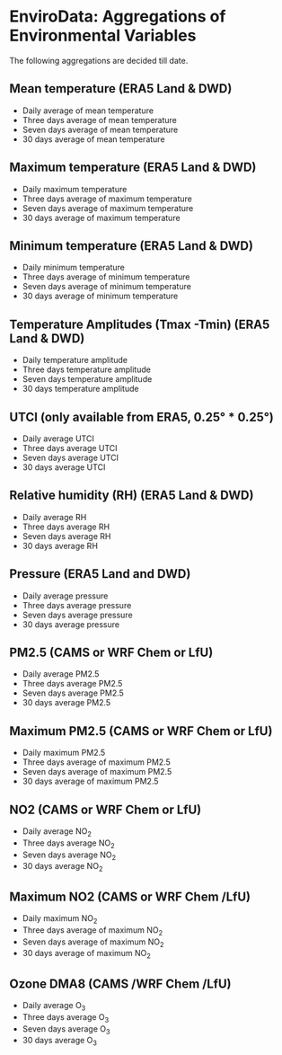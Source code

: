 # EnviroData: Aggregations of Environmental Variables

The following aggregations are decided till date. 

## Mean temperature (ERA5 Land & DWD)
- Daily average of mean temperature
- Three days average of mean temperature
- Seven days average of mean temperature
- 30 days average of mean temperature

## Maximum temperature (ERA5 Land & DWD)
- Daily maximum temperature
- Three days average of maximum temperature
- Seven days average of maximum temperature
- 30 days average of maximum temperature

## Minimum temperature (ERA5 Land & DWD)
- Daily minimum temperature
- Three days average of minimum temperature
- Seven days average of minimum temperature
- 30 days average of minimum temperature

## Temperature Amplitudes (Tmax -Tmin) (ERA5 Land & DWD)
- Daily temperature amplitude
- Three days temperature amplitude
- Seven days temperature amplitude
- 30 days temperature amplitude

## UTCI (only available from ERA5, 0.25° * 0.25°)
- Daily average UTCI
- Three days average UTCI
- Seven days average UTCI
- 30 days average UTCI

## Relative humidity (RH) (ERA5 Land & DWD)
- Daily average RH
- Three days average RH
- Seven days average RH
- 30 days average RH

## Pressure (ERA5 Land and DWD)
- Daily average pressure
- Three days average pressure
- Seven days average pressure
- 30 days average pressure

## PM2.5 (CAMS or WRF Chem or LfU)
- Daily average PM2.5 
- Three days average PM2.5
- Seven days average PM2.5
- 30 days average PM2.5

## Maximum PM2.5 (CAMS or WRF Chem or LfU)
- Daily maximum PM2.5 
- Three days average of maximum PM2.5
- Seven days average of maximum PM2.5
- 30 days average of maximum PM2.5

## NO2 (CAMS or WRF Chem or LfU)
- Daily average NO<sub>2 
- Three days average NO<sub>2
- Seven days average NO<sub>2
- 30 days average NO<sub>2

## Maximum NO2 (CAMS or WRF Chem /LfU)
- Daily maximum NO<sub>2
- Three days average of maximum NO<sub>2
- Seven days average of maximum NO<sub>2
- 30 days average of maximum NO<sub>2

## Ozone DMA8 (CAMS /WRF Chem /LfU)
- Daily average O<sub>3 
- Three days average O<sub>3
- Seven days average O<sub>3
- 30 days average O<sub>3









